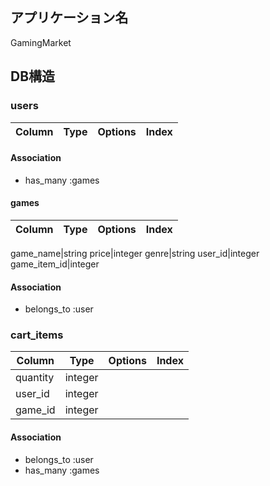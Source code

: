 ## アプリケーション名
GamingMarket

## DB構造

### users
|Column|Type|Options|Index|
|------|----|-------|-----|

#### Association
 - has_many :games

#### games
|Column|Type|Options|Index|
|------|----|-------|-----|

game_name|string
price|integer
genre|string
user_id|integer
game_item_id|integer
#### Association
 - belongs_to :user

### cart_items
|Column|Type|Options|Index|
|------|----|-------|-----|
quantity|integer
user_id|integer
game_id|integer

#### Association
 - belongs_to :user
 - has_many :games

